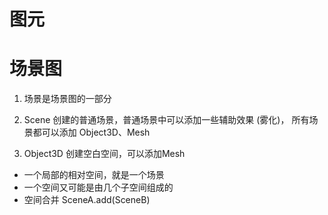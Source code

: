 # 图元

# 场景图
1. 场景是场景图的一部分

2. Scene 创建的普通场景，普通场景中可以添加一些辅助效果 (雾化)，
所有场景都可以添加 Object3D、Mesh

3. Object3D 创建空白空间，可以添加Mesh

- 一个局部的相对空间，就是一个场景
- 一个空间又可能是由几个子空间组成的
- 空间合并 SceneA.add(SceneB)
